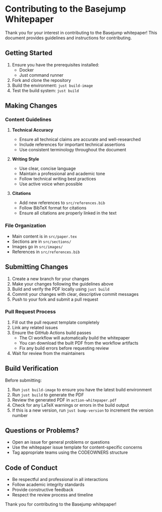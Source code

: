 # Contributing to the Basejump Whitepaper

Thank you for your interest in contributing to the Basejump whitepaper! This document provides guidelines and instructions for contributing.

## Getting Started

1. Ensure you have the prerequisites installed:
   - Docker
   - Just command runner
2. Fork and clone the repository
3. Build the environment: `just build-image`
4. Test the build system: `just build`

## Making Changes

### Content Guidelines

1. **Technical Accuracy**

   - Ensure all technical claims are accurate and well-researched
   - Include references for important technical assertions
   - Use consistent terminology throughout the document

2. **Writing Style**

   - Use clear, concise language
   - Maintain a professional and academic tone
   - Follow technical writing best practices
   - Use active voice when possible

3. **Citations**
   - Add new references to `src/references.bib`
   - Follow BibTeX format for citations
   - Ensure all citations are properly linked in the text

### File Organization

- Main content is in `src/paper.tex`
- Sections are in `src/sections/`
- Images go in `src/images/`
- References in `src/references.bib`

## Submitting Changes

1. Create a new branch for your changes
2. Make your changes following the guidelines above
3. Build and verify the PDF locally using `just build`
4. Commit your changes with clear, descriptive commit messages
5. Push to your fork and submit a pull request

### Pull Request Process

1. Fill out the pull request template completely
2. Link any related issues
3. Ensure the GitHub Actions build passes
   - The CI workflow will automatically build the whitepaper
   - You can download the built PDF from the workflow artifacts
   - Fix any build errors before requesting review
4. Wait for review from the maintainers

## Build Verification

Before submitting:

1. Run `just build-image` to ensure you have the latest build environment
2. Run `just build` to generate the PDF
3. Review the generated PDF in `action-whitepaper.pdf`
4. Check for any LaTeX warnings or errors in the build output
5. If this is a new version, run `just bump-version` to increment the version number

## Questions or Problems?

- Open an issue for general problems or questions
- Use the whitepaper issue template for content-specific concerns
- Tag appropriate teams using the CODEOWNERS structure

## Code of Conduct

- Be respectful and professional in all interactions
- Follow academic integrity standards
- Provide constructive feedback
- Respect the review process and timeline

Thank you for contributing to the Basejump whitepaper!
